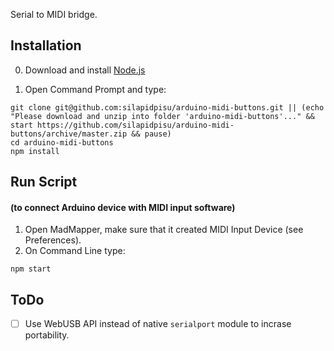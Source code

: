 Serial to MIDI bridge.

## Installation

0. Download and install [Node.js](https://nodejs.org/)

1. Open Command Prompt and type:

```Shell
git clone git@github.com:silapidpisu/arduino-midi-buttons.git || (echo "Please download and unzip into folder 'arduino-midi-buttons'..." && start https://github.com/silapidpisu/arduino-midi-buttons/archive/master.zip && pause)
cd arduino-midi-buttons
npm install 
```

## Run Script
#### (to connect Arduino device with MIDI input software)

1. Open MadMapper, make sure that it created MIDI Input Device (see Preferences). 
2. On Command Line type:

```
npm start
```

## ToDo

- [ ] Use WebUSB API instead of native `serialport` module to incrase portability.
